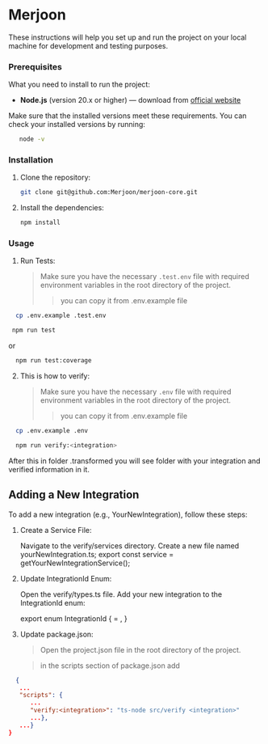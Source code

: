 # Merjoon

These instructions will help you set up and run the project on your local machine for development and testing purposes.

### Prerequisites

What you need to install to run the project:

- **Node.js** (version 20.x or higher) — download from [official website](https://nodejs.org/)

Make sure that the installed versions meet these requirements. You can check your installed versions by running:

```bash
   node -v
   ```
### Installation

1. Clone the repository:

    ```bash
    git clone git@github.com:Merjoon/merjoon-core.git
    ```

2. Install the dependencies:

    ```bash
    npm install
    ```

### Usage

1. Run Tests:
   >Make sure you have the necessary `.test.env` file with required environment variables in the root directory of the project.
   >>you can copy it from .env.example file
```bash      
  cp .env.example .test.env 
```
```bash
 npm run test
```
or

```bash
  npm run test:coverage
```

2. This is how to verify:
   >Make sure you have the necessary `.env` file with required environment variables in the root directory of the project.
    >>you can copy it from .env.example file
```bash      
  cp .env.example .env 
```
```bash
  npm run verify:<integration>
```
After this in folder .transformed you will see folder with your integration and verified information in it.


## Adding a New Integration
To add a new integration (e.g., YourNewIntegration), follow these steps:

1. Create a Service File:

   Navigate to the verify/services directory.
   Create a new file named yourNewIntegration.ts;
   export const service = getYourNewIntegrationService();

2. Update IntegrationId Enum:

   Open the verify/types.ts file.
   Add your new integration to the IntegrationId enum:

   export enum IntegrationId {
   <Integration> = <integration>,
   }

3. Update package.json:

   > Open the project.json file in the root directory of the project.

   > in the scripts section of package.json add
```json
  {
   ...
   "scripts": {
      ...
      "verify:<integration>": "ts-node src/verify <integration>"
      ...},
   ...}
}
```